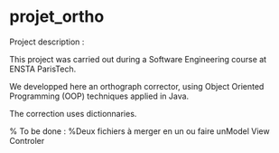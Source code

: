 # projet_ortho
Project description :

This project was carried out during a Software Engineering course at ENSTA ParisTech. 

We developped here an orthograph corrector, using Object Oriented Programming (OOP) techniques applied in Java.

The correction uses dictionnaries.


% To be done : 
%Deux fichiers à merger en un ou faire unModel View Controler

